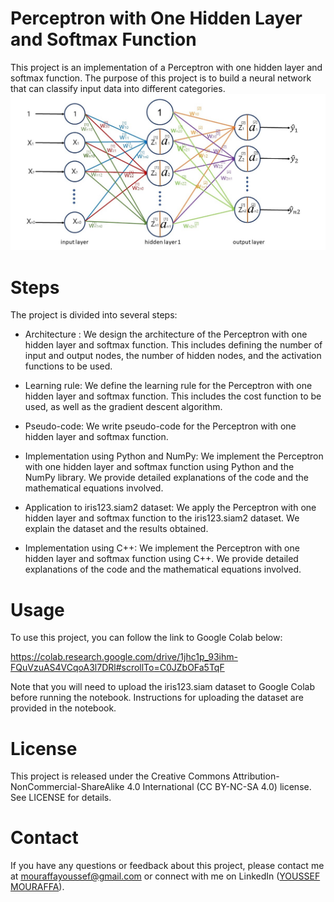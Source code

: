 # Perceptron with One Hidden Layer and Softmax Function
This project is an implementation of a Perceptron with one hidden layer and softmax function. The purpose of this project is to build a neural network that can classify input data into different categories.
![Alt Text](download.jfif)

# Steps
The project is divided into several steps:

 - Architecture : We design the architecture of the Perceptron with one hidden layer and softmax function. This includes defining the number of input and    output nodes, the number of hidden nodes, and the activation functions to be used.

 - Learning rule: We define the learning rule for the Perceptron with one hidden layer and softmax function. This includes the cost function to be used,    as well as the gradient descent algorithm.

 - Pseudo-code: We write pseudo-code for the Perceptron with one hidden layer and softmax function.

 - Implementation using Python and NumPy: We implement the Perceptron with one hidden layer and softmax function using Python and the NumPy library. We      provide detailed explanations of the code and the mathematical equations involved.

 - Application to iris123.siam2 dataset: We apply the Perceptron with one hidden layer and softmax function to the iris123.siam2 dataset. We explain the    dataset and the results obtained.

 - Implementation using C++: We implement the Perceptron with one hidden layer and softmax function using C++. We provide detailed explanations of the      code and the mathematical equations involved.

# Usage
To use this project, you can follow the link to Google Colab below:

https://colab.research.google.com/drive/1jhc1p_93ihm-FQuVzuAS4VCqoA3l7DRl#scrollTo=C0JZbOFa5TqF

Note that you will need to upload the iris123.siam dataset to Google Colab before running the notebook. Instructions for uploading the dataset are provided in the notebook.

# License
This project is released under the Creative Commons Attribution-NonCommercial-ShareAlike 4.0 International (CC BY-NC-SA 4.0) license. See LICENSE for details.

# Contact
If you have any questions or feedback about this project, please contact me at mouraffayoussef@gmail.com or connect with me on LinkedIn ([YOUSSEF MOURAFFA](https://www.linkedin.com/in/youssef-mouraffa-316663201/)).
